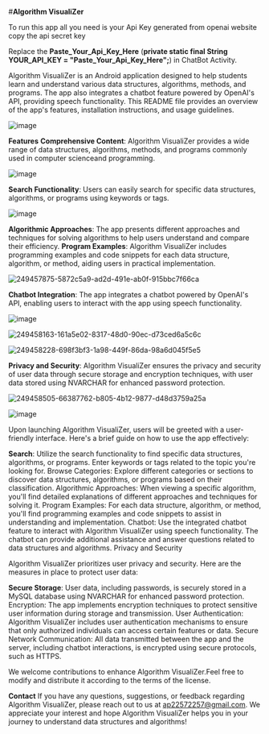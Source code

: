 #**Algorithm VisualiZer**


To run this app all you need is your Api Key generated from openai website 
copy the api secret key 

Replace the **Paste_Your_Api_Key_Here** (**private static final String YOUR_API_KEY = "Paste_Your_Api_Key_Here";**)  in ChatBot Activity.




Algorithm VisualiZer is an Android application designed to help students learn and understand various data structures, algorithms, methods, and programs. 
The app also integrates a chatbot feature powered by OpenAI's API, providing speech functionality. 
This README file provides an overview of the app's features, installation instructions, and usage guidelines.

![image](https://github.com/Avi-014/Algorithm_Visualizer/assets/121863813/8f09028a-8ac0-4c90-8ffa-3ba059c83474)








**Features**
**Comprehensive Content**: Algorithm VisualiZer provides a wide range of data structures, algorithms, methods, and programs commonly
used in computer scienceand programming.

![image](https://github.com/Avi-014/Algorithm_Visualizer/assets/121863813/73f6d344-eda6-4aaa-a9ea-f76cd64234c7)










**Search Functionality**: Users can easily search for specific data structures, algorithms, or programs using keywords or tags.

![image](https://github.com/Avi-014/Algorithm_Visualizer/assets/121863813/7d73b1ca-00c6-4b55-bb35-469ef5a71c03)











**Algorithmic Approaches**: The app presents different approaches and techniques for solving algorithms to help users understand 
                            and compare their efficiency.
**Program Examples**: Algorithm VisualiZer includes programming examples and code snippets for each data structure, algorithm, or
                      method, aiding users in practical implementation.


![249457875-5872c5a9-ad2d-491e-ab0f-915bbc7f66ca](https://github.com/Avi-014/Algorithm_Visualizer/assets/121863813/866c6d22-1212-4c8c-be17-4c19639f78c1)










**Chatbot Integration**: The app integrates a chatbot powered by OpenAI's API, enabling users to interact with the app using speech functionality.

![image](https://github.com/Avi-014/Algorithm_Visualizer/assets/121863813/27d4cafa-f0c1-46ff-bccb-04001ce2b7d6)




![249458163-161a5e02-8317-48d0-90ec-d73ced6a5c6c](https://github.com/Avi-014/Algorithm_Visualizer/assets/121863813/644ffd95-33bb-47f4-96e4-ff29067a093b)




![249458228-698f3bf3-1a98-449f-86da-98a6d045f5e5](https://github.com/Avi-014/Algorithm_Visualizer/assets/121863813/481b1118-09bc-4adf-8744-f1b60a6824d0)






**Privacy and Security**: Algorithm VisualiZer ensures the privacy and security of user data through secure storage and encryption techniques,
with user data stored using NVARCHAR for enhanced password protection.

![249458505-66387762-b805-4b12-9877-d48d3759a25a](https://github.com/Avi-014/Algorithm_Visualizer/assets/121863813/21ad3c08-eb85-4588-b1bd-bc0b5d43122f)




![image](https://github.com/Avi-014/Algorithm_Visualizer/assets/121863813/e4a9b715-a664-4848-9b71-9189e4ace5b2)










Upon launching Algorithm VisualiZer, users will be greeted with a user-friendly interface. Here's a brief guide on how to use the app effectively:

**Search**: Utilize the search functionality to find specific data structures, algorithms, or programs. Enter keywords or tags related to the topic you're looking for.
Browse Categories: Explore different categories or sections to discover data structures, algorithms, or programs based on their classification.
Algorithmic Approaches: When viewing a specific algorithm, you'll find detailed explanations of different approaches and techniques for solving it.
Program Examples: For each data structure, algorithm, or method, you'll find programming examples and code snippets to assist in understanding and implementation.
Chatbot: Use the integrated chatbot feature to interact with Algorithm VisualiZer using speech functionality. The chatbot can provide additional assistance and answer questions related to data structures and algorithms.
Privacy and Security

Algorithm VisualiZer prioritizes user privacy and security. Here are the measures in place to protect user data:

**Secure Storage**: User data, including passwords, is securely stored in a MySQL database using NVARCHAR for enhanced password protection.
Encryption: The app implements encryption techniques to protect sensitive user information during storage and transmission.
User Authentication: Algorithm VisualiZer includes user authentication mechanisms to ensure that only authorized individuals can access certain features or data.
Secure Network Communication: All data transmitted between the app and the server, including chatbot interactions, is encrypted using secure protocols, such as HTTPS.


We welcome contributions to enhance Algorithm VisualiZer.Feel free to modify and distribute it according to the terms of the license.

**Contact**
If you have any questions, suggestions, or feedback regarding Algorithm VisualiZer, please reach out to us at ap22572257@gmail.com.
We appreciate your interest and hope Algorithm VisualiZer helps you in your journey to understand data structures and algorithms!


